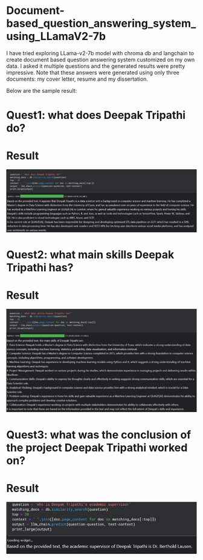 # Document-based_question_answering_system_using_LLamaV2-7b
I have tried exploring LLama-v2-7b model with chroma db and langchain to create document based question answering system customized on my own data. I asked it multiple questions and the generated results were pretty impressive. Note that these answers were generated using only three documents: my cover letter, resume and my dissertation.

Below are the sample result:

# Quest1:   what does Deepak Tripathi do?
# Result

![Chart](charts/ques1.png)


# Quest2:   what main skills Deepak Tripathi has?
# Result

![Chart](charts/ques2.png)

# Quest3:   what was the conclusion of the project Deepak Tripathi worked on?
# Result

![Chart](charts/ques4.png)
